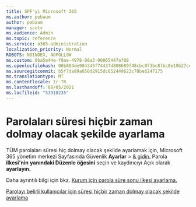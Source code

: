 ```yaml
---
title: SPF'yi Microsoft 365
ms.author: pebaum
author: pebaum
manager: scotv
ms.audience: Admin
ms.topic: reference
ms.service: o365-administration
localization_priority: Normal
ROBOTS: NOINDEX, NOFOLLOW
ms.custom: 0ba5e44e-f0ae-4978-98a3-90065447af08
ms.openlocfilehash: 00b884de904343f74437d808689f48cbc0f3bc8fbc8e19b27cebd1e2a68fdd71
ms.sourcegitcommit: b5f7da89a650d2915dc652449623c78be6247175
ms.translationtype: MT
ms.contentlocale: tr-TR
ms.lasthandoff: 08/05/2021
ms.locfileid: "53918235"
---
```

# <a name="set-passwords-to-never-expire"></a>Parolaları süresi hiçbir zaman dolmay olacak şekilde ayarlama 

TÜM parolaları süresi hiç dolmay olacak şekilde ayarlamak için, Microsoft 365 yönetim merkezi Sayfasında Güvenlik **Ayarlar**  >  [ &amp; gidin.](https://portal.office.com/adminportal/home#/settings/security) Parola **ilkesi'nin** **yanındaki Düzenle öğesini** seçin ve kaydırıcıyı Açık olarak **ayarlayın.**
  
Daha ayrıntılı bilgi için bkz. [Kurum için parola süre sonu ilkesi ayarlama.](https://docs.microsoft.com/microsoft-365/admin/manage/set-password-expiration-policy)
  
[Parolayı belirli kullanıcılar için süresi hiçbir zaman dolmay olacak şekilde ayarlama](https://docs.microsoft.com/microsoft-365/admin/add-users/set-password-to-never-expire)
  
